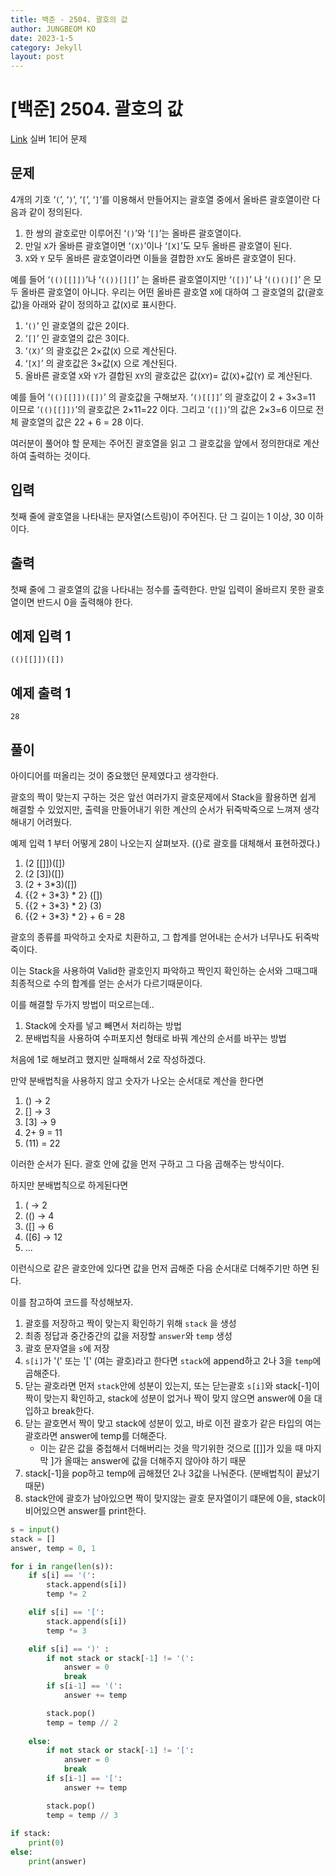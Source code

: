 ```yaml
---
title: 백준 - 2504. 괄호의 값
author: JUNGBEOM KO
date: 2023-1-5
category: Jekyll
layout: post
---
```


# [백준] 2504. 괄호의 값



[Link](https://www.acmicpc.net/problem/2504) 실버 1티어 문제



## 문제

4개의 기호 ‘`(`’, ‘`)`’, ‘`[`’, ‘`]`’를 이용해서 만들어지는 괄호열 중에서 올바른 괄호열이란 다음과 같이 정의된다.

1. 한 쌍의 괄호로만 이루어진 ‘`()`’와 ‘`[]`’는 올바른 괄호열이다.
2. 만일 `X`가 올바른 괄호열이면 ‘`(X)`’이나 ‘`[X]`’도 모두 올바른 괄호열이 된다.
3. `X`와 `Y` 모두 올바른 괄호열이라면 이들을 결합한 `XY`도 올바른 괄호열이 된다.

예를 들어 ‘`(()[[]])`’나 ‘`(())[][]`’ 는 올바른 괄호열이지만 ‘`([)]`’ 나 ‘`(()()[]`’ 은 모두 올바른 괄호열이 아니다. 우리는 어떤 올바른 괄호열 `X`에 대하여 그 괄호열의 값(괄호값)을 아래와 같이 정의하고 값(`X`)로 표시한다.

1. ‘`()`’ 인 괄호열의 값은 2이다.
2. ‘`[]`’ 인 괄호열의 값은 3이다.
3. ‘`(X)`’ 의 괄호값은 2×값(`X`) 으로 계산된다.
4. ‘`[X]`’ 의 괄호값은 3×값(`X`) 으로 계산된다.
5. 올바른 괄호열 `X`와 `Y`가 결합된 `XY`의 괄호값은 값(`XY`)= 값(`X`)+값(`Y`) 로 계산된다.

예를 들어 ‘`(()[[]])([])`’ 의 괄호값을 구해보자. ‘`()[[]]`’ 의 괄호값이 2 + 3×3=11 이므로 ‘`(()[[]])`’의 괄호값은 2×11=22 이다. 그리고 ‘`([])`’의 값은 2×3=6 이므로 전체 괄호열의 값은 22 + 6 = 28 이다.

여러분이 풀어야 할 문제는 주어진 괄호열을 읽고 그 괄호값을 앞에서 정의한대로 계산하여 출력하는 것이다.



## 입력

첫째 줄에 괄호열을 나타내는 문자열(스트링)이 주어진다. 단 그 길이는 1 이상, 30 이하이다.



## 출력

첫째 줄에 그 괄호열의 값을 나타내는 정수를 출력한다. 만일 입력이 올바르지 못한 괄호열이면 반드시 0을 출력해야 한다.



## 예제 입력 1

```
(()[[]])([])
```



## 예제 출력 1

```
28
```



## 풀이

아이디어를 떠올리는 것이 중요했던 문제였다고 생각한다.

괄호의 짝이 맞는지 구하는 것은 앞선 여러가지 괄호문제에서 Stack을 활용하면 쉽게 해결할 수 있었지만, 출력을 만들어내기 위한 계산의 순서가 뒤죽박죽으로 느껴져 생각해내기 어려웠다.

예제 입력 1 부터 어떻게 28이 나오는지 살펴보자. ({}로 괄호를 대체해서 표현하겠다.)

1. (2 [[]])([])
2. (2 [3])([])
3. (2 + 3*3)([])
4. {{2 + 3*3} * 2}   ([])
5. {{2 + 3*3} * 2}   (3)
6. {{2 + 3*3} * 2}  +  6 = 28

괄호의 종류를 파악하고 숫자로 치환하고, 그 합계를 얻어내는 순서가 너무나도 뒤죽박죽이다.

이는 Stack을 사용하여 Valid한 괄호인지 파악하고 짝인지 확인하는 순서와 그때그때 최종적으로 수의 합계를 얻는 순서가 다르기때문이다.

이를 해결할 두가지 방법이 떠오르는데..

1. Stack에 숫자를 넣고 빼면서 처리하는 방법
2. 분배법칙을 사용하여 수퍼포지션 형태로 바꿔 계산의 순서를 바꾸는 방법

처음에 1로 해보려고 했지만 실패해서 2로 작성하겠다.

만약 분배법칙을 사용하지 않고 숫자가 나오는 순서대로 계산을 한다면

1. () -> 2
2. [] -> 3
3. [3] -> 9
4. 2+ 9 = 11
5. (11) = 22

이러한 순서가 된다. 괄호 안에 값을 먼저 구하고 그 다음 곱해주는 방식이다.

하지만 분배법칙으로 하게된다면

1. ( -> 2
2. (() -> 4
3. ([] -> 6
4. ([6] -> 12
5. ...

이런식으로 같은 괄호안에 있다면 값을 먼저 곱해준 다음 순서대로 더해주기만 하면 된다.

이를 참고하여 코드를 작성해보자.

1. 괄호를 저장하고 짝이 맞는지 확인하기 위해 `stack` 을 생성
2. 최종 정답과 중간중간의 값을 저장할 `answer`와 `temp` 생성
3. 괄호 문자열을 `s`에 저장
4. `s[i]`가 '(' 또는 '[' (여는 괄호)라고 한다면 `stack`에 append하고 2나 3을 `temp`에 곱해준다.
5. 닫는 괄호라면 먼저 `stack`안에 성분이 있는지, 또는 닫는괄호 `s[i]`와 stack[-1]이 짝이 맞는지 확인하고, stack에 성분이 없거나 짝이 맞지 않으면 answer에 0을 대입하고 break한다.
6. 닫는 괄호면서 짝이 맞고 stack에 성분이 있고, 바로 이전 괄호가 같은 타입의 여는 괄호라면 answer에 temp를 더해준다.
   - 이는 같은 값을 중첩해서 더해버리는 것을 막기위한 것으로 [[]]가 있을 때 마지막 ]가 올때는 answer에 값을 더해주지 않아야 하기 때문
7. stack[-1]을 pop하고 temp에 곱해졌던 2나 3값을 나눠준다. (분배법칙이 끝났기 때문) 
8. stack안에 괄호가 남아있으면 짝이 맞지않는 괄호 문자열이기 떄문에 0을, stack이 비어있으면 answer를 print한다.

```python
s = input()
stack = []
answer, temp = 0, 1

for i in range(len(s)):
    if s[i] == '(':
        stack.append(s[i])
        temp *= 2

    elif s[i] == '[':
        stack.append(s[i])
        temp *= 3

    elif s[i] == ')' :
        if not stack or stack[-1] != '(':
            answer = 0
            break
        if s[i-1] == '(':
            answer += temp

        stack.pop()
        temp = temp // 2
        
    else:
        if not stack or stack[-1] != '[':
            answer = 0
            break
        if s[i-1] == '[':
            answer += temp

        stack.pop()
        temp = temp // 3
     
if stack:
    print(0)
else:
    print(answer)
```

